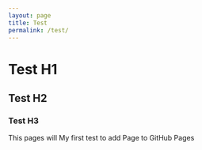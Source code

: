 ```yaml
---
layout: page
title: Test
permalink: /test/
---
```

# Test H1

## Test H2

### Test H3

This pages will My first test to add Page to GitHub Pages
